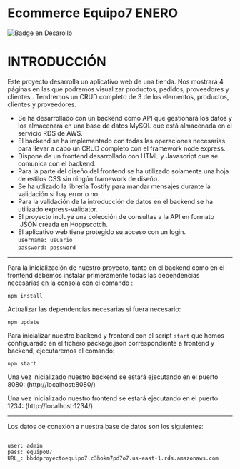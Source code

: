 # Ecommerce Equipo7 ENERO

![Badge en Desarollo](https://img.shields.io/badge/STATUS-EN%20DESAROLLO-green)



# INTRODUCCIÓN




Este proyecto desarrolla un aplicativo web de una tienda. Nos mostrará 4 páginas en las que podremos visualizar productos, pedidos, proveedores y clientes . Tendremos un CRUD completo de 3 de los elementos, productos, clientes y proveedores.

* Se ha desarrollado con un backend como API que gestionará los datos y los almacenará en una base de datos MySQL que está almacenada en el servicio RDS de AWS.
* El backend se ha implementado con todas las operaciones necesarias para llevar a cabo un CRUD completo con el framework node express.
* Dispone de un frontend desarrollado con HTML y Javascript que se comunica con el backend. 
* Para la parte del diseño del frontend se ha utilizado solamente una hoja de estilos CSS sin ningún framework de diseño.
* Se ha utlizado la librería Tostify para mandar mensajes durante la validación si hay error o no.
* Para la validación de la introducción de datos en el backend se ha utilizado express-validator.
* El proyecto incluye una colección de consultas a la API en formato .JSON creada en Hoppscotch.
* El aplicativo web tiene protegido su acceso con un login.  
       ```username: usuario ```   
       ```password: password ```


---     

Para la inicialización de nuestro proyecto, tanto en el backend como en el frontend debemos instalar primeramente todas las dependencias necesarias en la consola con el comando :

```npm install```

Actualizar las dependencias necesarias si fuera necesario:

```npm update```


Para inicializar nuestro backend y frontend con el script ```start``` que hemos configuarado en el fichero package.json correspondiente a frontend y backend, ejecutaremos el comando:

```npm start```   
     

Una vez inicializado nuestro backend se estará ejecutando en el puerto 8080: (http://localhost:8080/)


Una vez inicializado nuestro frontend se estará ejecutando en el puerto 1234: (http://localhost:1234/)


---

Los datos de conexión a nuestra base de datos son los siguientes: 

```

user: admin
pass: equipo07
URL_: bbddproyectoequipo7.c3hokm7pd7o7.us-east-1.rds.amazonaws.com
```
